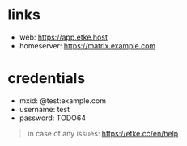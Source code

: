 # links

* web: https://app.etke.host
* homeserver: https://matrix.example.com

# credentials

* mxid: @test:example.com
* username: test
* password: TODO64

> in case of any issues: https://etke.cc/en/help